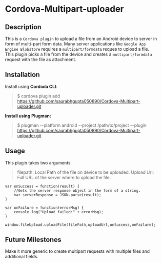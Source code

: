 Cordova-Multipart-uploader
==========================

## Description ##

This is a `Cordova plugin` to upload a file from an Android device to server in form of multi-part form data. Many server applications like `Google App Engine Blobstore` requires a `multipart/formdata` reques to upload a file. This plugin picks a file from the device and creates a `multipart/formdata` request with the file as attachment. 

## Installation ##

Install using **Cordoda CLI**:

  

>  $  cordova plugin add https://github.com/saurabhgupta050890/Cordova-Multipart-uploader.git

   
 **Install using Plugman:** 
 
   

> $ plugman --platform android --project /path/to/project --plugin https://github.com/saurabhgupta050890/Cordova-Multipart-uploader.git 


## Usage ##

This plugin takes two arguments 
    
    

> filepath: Local Path of the file on device to be uploaded.
Upload Url: Full URL of the server where to upload the file.

    var onSuccess = function(result) {
        //Gets the server response object in the form of a string.
        var serverResponse = JSON.parse(result);
    }
    
    var onFailure = function(errorMsg) {
        console.log("Upload failed:" + errorMsg);
    }
    
    window.fileUpload.uploadFile(filePath,uploadUrl,onSuccess,onFailure);
    
    
    

## Future Milestones ##

Make it more generic to create multipart requests with multiple files and additional fields. 